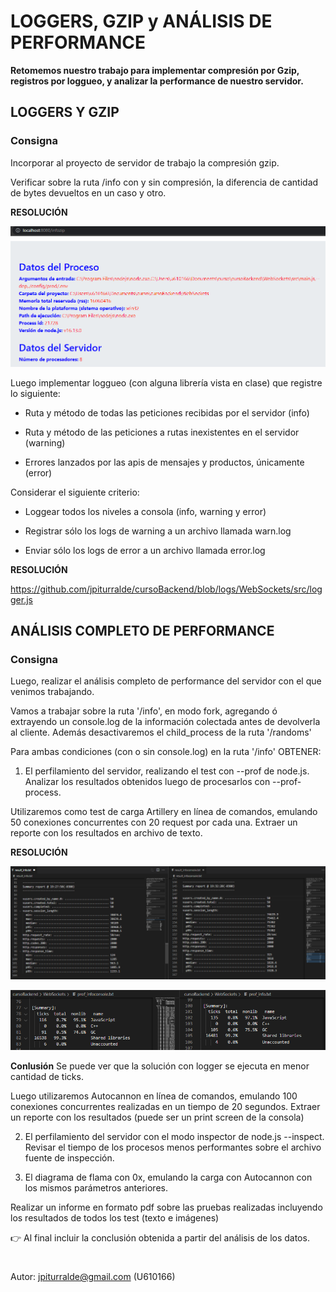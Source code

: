 
  

  

# LOGGERS, GZIP y ANÁLISIS DE PERFORMANCE

**Retomemos nuestro trabajo para implementar compresión por Gzip, registros por loggueo, y analizar la performance de nuestro servidor.**

  

## LOGGERS Y GZIP

  

### Consigna

  

Incorporar al proyecto de servidor de trabajo la compresión gzip.

  

Verificar sobre la ruta /info con y sin compresión, la diferencia de cantidad de bytes devueltos en un caso y otro.

  

**RESOLUCIÓN**

![infozip](https://github.com/jpiturralde/cursoBackend/blob/logs/WebSockets/loggers-gzip-performance/infozip.PNG)

  

Luego implementar loggueo (con alguna librería vista en clase) que registre lo siguiente:

  

- Ruta y método de todas las peticiones recibidas por el servidor (info)

- Ruta y método de las peticiones a rutas inexistentes en el servidor (warning)

- Errores lanzados por las apis de mensajes y productos, únicamente (error)

  

Considerar el siguiente criterio:

  

- Loggear todos los niveles a consola (info, warning y error)

- Registrar sólo los logs de warning a un archivo llamada warn.log

- Enviar sólo los logs de error a un archivo llamada error.log

  

**RESOLUCIÓN**

https://github.com/jpiturralde/cursoBackend/blob/logs/WebSockets/src/logger.js

  

## ANÁLISIS COMPLETO DE PERFORMANCE

  

### Consigna

  

Luego, realizar el análisis completo de performance del servidor con el que venimos trabajando.

  

Vamos a trabajar sobre la ruta '/info', en modo fork, agregando ó extrayendo un console.log de la información colectada antes de devolverla al cliente. Además desactivaremos el child_process de la ruta '/randoms'

  

Para ambas condiciones (con o sin console.log) en la ruta '/info' OBTENER:

  

1) El perfilamiento del servidor, realizando el test con --prof de node.js. Analizar los resultados obtenidos luego de procesarlos con --prof-process.

  

Utilizaremos como test de carga Artillery en línea de comandos, emulando 50 conexiones concurrentes con 20 request por cada una. Extraer un reporte con los resultados en archivo de texto.

**RESOLUCIÓN**

![artillery-comparison](https://github.com/jpiturralde/cursoBackend/blob/logs/WebSockets/loggers-gzip-performance/artillery-comparison.PNG)
  
 ![prof-logger_vs_console](https://github.com/jpiturralde/cursoBackend/blob/logs/WebSockets/loggers-gzip-performance/prof-logger_vs_console.PNG)

**Conlusión**
	Se puede ver que la solución con logger se ejecuta en menor cantidad de ticks.
	
Luego utilizaremos Autocannon en línea de comandos, emulando 100 conexiones concurrentes realizadas en un tiempo de 20 segundos. Extraer un reporte con los resultados (puede ser un print screen de la consola)

  

2) El perfilamiento del servidor con el modo inspector de node.js --inspect. Revisar el tiempo de los procesos menos performantes sobre el archivo fuente de inspección.

  

3) El diagrama de flama con 0x, emulando la carga con Autocannon con los mismos parámetros anteriores.

Realizar un informe en formato pdf sobre las pruebas realizadas incluyendo los resultados de todos los test (texto e imágenes)

  

👉 Al final incluir la conclusión obtenida a partir del análisis de los datos.

  
  

#

Autor: jpiturralde@gmail.com (U610166)